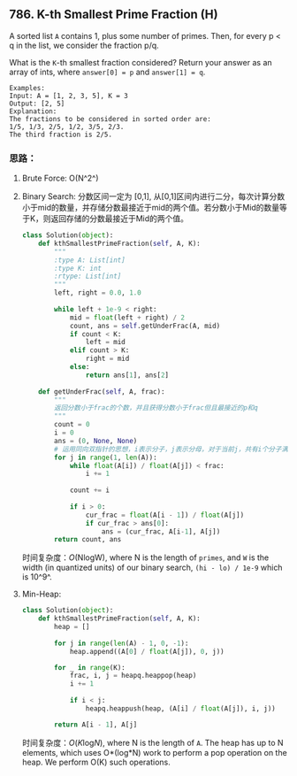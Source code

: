 ## 786. K-th Smallest Prime Fraction (H)

A sorted list `A` contains 1, plus some number of primes. Then, for every p < q in the list, we consider the fraction p/q.

What is the `K`-th smallest fraction considered? Return your answer as an array of ints, where `answer[0] = p` and `answer[1] = q`.

```
Examples:
Input: A = [1, 2, 3, 5], K = 3
Output: [2, 5]
Explanation:
The fractions to be considered in sorted order are:
1/5, 1/3, 2/5, 1/2, 3/5, 2/3.
The third fraction is 2/5.
```

### 思路：

1. Brute Force: O(N^2^)

2. Binary Search: 分数区间一定为 [0,1], 从[0,1]区间内进行二分，每次计算分数小于mid的数量，并存储分数最接近于mid的两个值。若分数小于Mid的数量等于K，则返回存储的分数最接近于Mid的两个值。

   ```python
   class Solution(object):
       def kthSmallestPrimeFraction(self, A, K):
           """
           :type A: List[int]
           :type K: int
           :rtype: List[int]
           """
           left, right = 0.0, 1.0
           
           while left + 1e-9 < right:
               mid = float(left + right) / 2
               count, ans = self.getUnderFrac(A, mid)
               if count < K:
                   left = mid
               elif count > K:
                   right = mid
               else:
                   return ans[1], ans[2]
       
       def getUnderFrac(self, A, frac):
           """
           返回分数小于frac的个数，并且获得分数小于frac但且最接近的p和q
           """
           count = 0
           i = 0
           ans = (0, None, None)
           # 运用同向双指针的思想，i表示分子，j表示分母，对于当前j，共有i个分子满足其分数小于frac，那么对于第j+1分母，最少也会有i个分子满足分数小于frac
           for j in range(1, len(A)):
               while float(A[i]) / float(A[j]) < frac:
                   i += 1
                   
               count += i
               
               if i > 0:
                   cur_frac = float(A[i - 1]) / float(A[j])
                   if cur_frac > ans[0]:
                       ans = (cur_frac, A[i-1], A[j])
           return count, ans
   ```

   时间复杂度：*O*(NlogW), where N is the length of `primes`, and `W` is the width (in quantized units) of our binary search, `(hi - lo) / 1e-9` which is 10^9^.

3. Min-Heap: 

   ```python
   class Solution(object):
       def kthSmallestPrimeFraction(self, A, K):
           heap = []
           
           for j in range(len(A) - 1, 0, -1):
               heap.append((A[0] / float(A[j]), 0, j))
   
           for _ in range(K):
               frac, i, j = heapq.heappop(heap)
               i += 1
               
               if i < j:
                   heapq.heappush(heap, (A[i] / float(A[j]), i, j))
   
           return A[i - 1], A[j]
   ```

   时间复杂度：*O*(*K*log*N*), where N is the length of `A`. The heap has up to N elements, which uses O*(log*N) work to perform a pop operation on the heap. We perform O(K) such operations.

